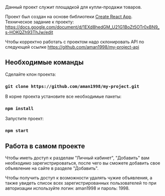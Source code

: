 Данный проект служит площадкой для купли-продажи товаров.

Проект был создан на основе библиотеки [Create React App](https://github.com/facebook/create-react-app).
Техническое задание к проекту:  https://docs.google.com/document/d/1EXd8hedGM_U21G1BoZt5OTr0xBN9_s-HOKQZh93ThJw/edit

Чтобы корректно работать с проектом надо склонировать API по следующей ссылке https://github.com/aman1998/my-project-api

## Необходимые команды

Сделайте клон проекта:

 ### `git clone https://github.com/aman1998/my-project.git`

В корне проекта установите все необходимые пакеты:

### `npm install`

Запустите проект:

### `npm start`

## Работа в самом проекте

Чтобы иметь доступ к разделам "Личный кабинет", "Добавить" вам необходимо зарегистрироваться, после чего вы сможете добавить свое объявление на сайте в разделе "Добавить".

Чтобы получить доступ к возможности удалять чужие объявления, а также увидеть список всех зарегистрированных пользователей то при авторизации используйте логин: aman1998 и пароль: 1998.
